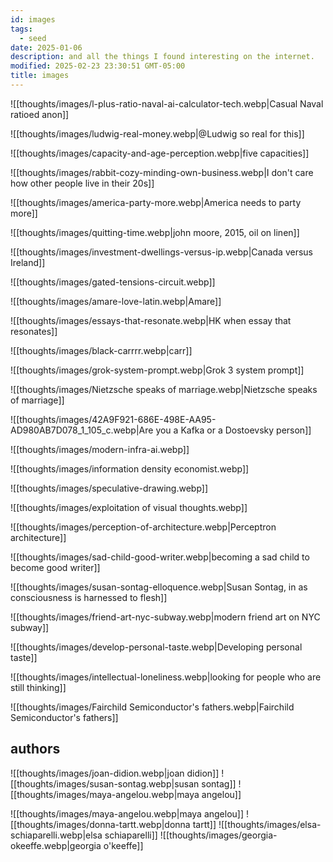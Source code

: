 ```yaml
---
id: images
tags:
  - seed
date: 2025-01-06
description: and all the things I found interesting on the internet.
modified: 2025-02-23 23:30:51 GMT-05:00
title: images
---
```


![[thoughts/images/l-plus-ratio-naval-ai-calculator-tech.webp|Casual Naval ratioed anon]]

![[thoughts/images/ludwig-real-money.webp|@Ludwig so real for this]]

![[thoughts/images/capacity-and-age-perception.webp|five capacities]]

![[thoughts/images/rabbit-cozy-minding-own-business.webp|I don't care how other people live in their 20s]]

![[thoughts/images/america-party-more.webp|America needs to party more]]

![[thoughts/images/quitting-time.webp|john moore, 2015, oil on linen]]

![[thoughts/images/investment-dwellings-versus-ip.webp|Canada versus Ireland]]

![[thoughts/images/gated-tensions-circuit.webp]]

![[thoughts/images/amare-love-latin.webp|Amare]]

![[thoughts/images/essays-that-resonate.webp|HK when essay that resonates]]

![[thoughts/images/black-carrrr.webp|carr]]

![[thoughts/images/grok-system-prompt.webp|Grok 3 system prompt]]

![[thoughts/images/Nietzsche speaks of marriage.webp|Nietzsche speaks of marriage]]

![[thoughts/images/42A9F921-686E-498E-AA95-AD980AB7D078_1_105_c.webp|Are you a Kafka or a Dostoevsky person]]

![[thoughts/images/modern-infra-ai.webp]]

![[thoughts/images/information density economist.webp]]

![[thoughts/images/speculative-drawing.webp]]

![[thoughts/images/exploitation of visual thoughts.webp]]

![[thoughts/images/perception-of-architecture.webp|Perceptron architecture]]

![[thoughts/images/sad-child-good-writer.webp|becoming a sad child to become good writer]]

![[thoughts/images/susan-sontag-elloquence.webp|Susan Sontag, in as consciousness is harnessed to flesh]]

![[thoughts/images/friend-art-nyc-subway.webp|modern friend art on NYC subway]]

![[thoughts/images/develop-personal-taste.webp|Developing personal taste]]

![[thoughts/images/intellectual-loneliness.webp|looking for people who are still thinking]]

![[thoughts/images/Fairchild Semiconductor's fathers.webp|Fairchild Semiconductor's fathers]]

## authors

![[thoughts/images/joan-didion.webp|joan didion]]
![[thoughts/images/susan-sontag.webp|susan sontag]]
![[thoughts/images/maya-angelou.webp|maya angelou]]

![[thoughts/images/maya-angelou.webp|maya angelou]]
![[thoughts/images/donna-tartt.webp|donna tartt]]
![[thoughts/images/elsa-schiaparelli.webp|elsa schiaparelli]]
![[thoughts/images/georgia-okeeffe.webp|georgia o'keeffe]]
